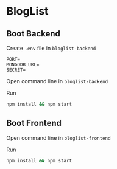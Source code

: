# BlogList

## Boot Backend

Create `.env` file in `bloglist-backend`

```
PORT=
MONGODB_URL=
SECRET=
```

Open command line in `bloglist-backend`

Run

```bash
npm install && npm start
```

## Boot Frontend

Open command line in `bloglist-frontend`

Run

```bash
npm install && npm start
```
